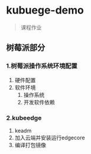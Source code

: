 # kubuege-demo
> 课程作业
## 树莓派部分
### 1.树莓派操作系统环境配置
1. 硬件配置
2. 软件环境
    1. 操作系统
    2. 开发软件依赖
### 2.kubeedge
1. keadm
2. 加入云端并安装运行edgecore
3. 编译打包镜像
